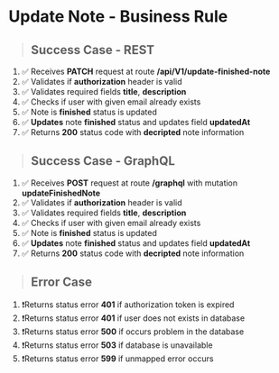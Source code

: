 # Update Note - Business Rule

> ## Success Case - REST

1.  ✅ Receives **PATCH** request at route **/api/V1/update-finished-note**
2.  ✅ Validates if **authorization** header is valid
3.  ✅ Validates required fields **title**, **description**
4.  ✅ Checks if user with given email already exists
5.  ✅ Note is **finished** status is updated
6.  ✅ **Updates** note **finished** status and updates field **updatedAt**
7.  ✅ Returns **200** status code with **decripted** note information

> ## Success Case - GraphQL

1.  ✅ Receives **POST** request at route **/graphql** with mutation **updateFinishedNote**
2.  ✅ Validates if **authorization** header is valid
3.  ✅ Validates required fields **title**, **description**
4.  ✅ Checks if user with given email already exists
5.  ✅ Note is **finished** status is updated
6.  ✅ **Updates** note **finished** status and updates field **updatedAt**
7.  ✅ Returns **200** status code with **decripted** note information

> ## Error Case

1. ❗Returns status error **401** if authorization token is expired
2. ❗Returns status error **401** if user does not exists in database
3. ❗Returns status error **500** if occurs problem in the database
4. ❗Returns status error **503** if database is unavailable
5. ❗Returns status error **599** if unmapped error occurs